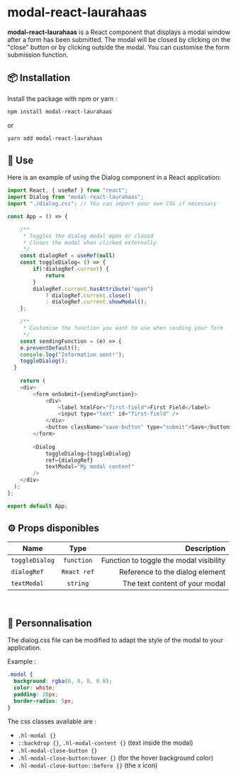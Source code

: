 # modal-react-laurahaas

**modal-react-laurahaas** is a React component that displays a modal window after a form has been submitted. The modal will be closed by clicking on the "close" button or by clicking outside the modal. You can customise the form submission function.

## 📦 Installation

Install the package with npm or yarn :

```bash
npm install modal-react-laurahaas
```

or

```bash
yarn add modal-react-laurahaas
```

## 🚀 Use

Here is an example of using the Dialog component in a React application:

```javascript
import React, { useRef } from "react";
import Dialog from "modal-react-laurahaas";
import "./dialog.css"; // You can import your own CSS if necessary

const App = () => {

    /**
     * Toggles the dialog modal open or closed
     * Closes the modal when clicked externally
     */
    const dialogRef = useRef(null)
    const toggleDialog= () => {
        if(!dialogRef.current) {
            return
        }
        dialogRef.current.hasAttribute("open")
            ? dialogRef.current.close()
            : dialogRef.current.showModal();
    };

    /**
     * Customise the function you want to use when sending your form
     */
    const sendingFunction = (e) => {
    e.preventDefault();
    console.log("Information sent!");
    toggleDialog();
  }
    
    return (
    <div>
        <form onSubmit={sendingFunction}>
            <div>
                <label htmlFor="first-field">First Field</label>
                <input type="text" id="first-field" />
            </div>
            <button className="save-button" type="submit">Save</button>
        </form>
        
        <Dialog
            toggleDialog={toggleDialog}
            ref={dialogRef}
            textModal="My modal content"
        />
    </div>
  );
};

export default App;
```

## ⚙️ Props disponibles

| Name           | Type        | Description                             |
| -------------- |:-----------:| ---------------------------------------:|
| `toggleDialog` | `function`  | Function to toggle the modal visibility |
| `dialogRef`    | `React ref` | Reference to the dialog element         |
| `textModal`    | `string`    | The text content of your modal          |

&nbsp;
## 🎨 Personnalisation
The dialog.css file can be modified to adapt the style of the modal to your application.

Example :
```css
.modal {
  background: rgba(0, 0, 0, 0.8);
  color: white;
  padding: 20px;
  border-radius: 5px;
}
```

The css classes available are :
- `.hl-modal {}`
- `::backdrop {}`, `.hl-modal-content {}` (text inside the modal)
- `.hl-modal-close-button {}`
- `.hl-modal-close-button:hover {}` (for the hover background color)
- `.hl-modal-close-button::before {}` (the x icon)